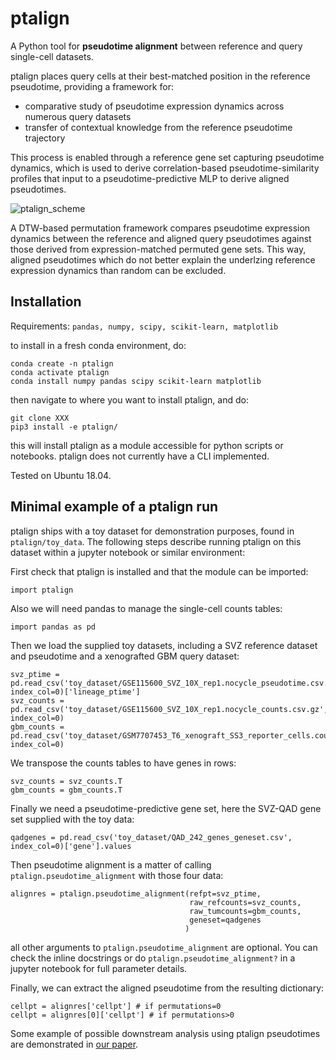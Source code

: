 # ptalign

A Python tool for **pseudotime alignment** between reference and query single-cell datasets. 

ptalign places query cells at their best-matched position in the reference pseudotime, providing a framework for:
- comparative study of pseudotime expression dynamics across numerous query datasets
- transfer of contextual knowledge from the reference pseudotime trajectory

This process is enabled through a reference gene set capturing pseudotime dynamics, which is used to derive correlation-based pseudotime-similarity profiles that input to a pseudotime-predictive MLP to derive aligned pseudotimes.

![ptalign_scheme](https://github.com/user-attachments/assets/a09b2acf-c30f-4d30-9e22-fc106b8ae882)

A DTW-based permutation framework compares pseudotime expression dynamics between the reference and aligned query pseudotimes against those derived from expression-matched permuted gene sets. This way, aligned pseudotimes which do not better explain the underlzing reference expression dynamics than random can be excluded.

## Installation

Requirements:
`pandas, numpy, scipy, scikit-learn, matplotlib`

to install in a fresh conda environment, do:
```
conda create -n ptalign
conda activate ptalign
conda install numpy pandas scipy scikit-learn matplotlib
```

then navigate to where you want to install ptalign, and do:
```
git clone XXX
pip3 install -e ptalign/
```

this will install ptalign as a module accessible for python scripts or notebooks. 
ptalign does not currently have a CLI implemented.

Tested on Ubuntu 18.04.

## Minimal example of a ptalign run

ptalign ships with a toy dataset for demonstration purposes, found in `ptalign/toy_data`.
The following steps describe running ptalign on this dataset within a jupyter notebook or similar environment:

First check that ptalign is installed and that the module can be imported:
```
import ptalign
```

Also we will need pandas to manage the single-cell counts tables:
```
import pandas as pd
```

Then we load the supplied toy datasets, including a SVZ reference dataset and pseudotime and a xenografted GBM query dataset:
```
svz_ptime = pd.read_csv('toy_dataset/GSE115600_SVZ_10X_rep1.nocycle_pseudotime.csv.gz', index_col=0)['lineage_ptime']
svz_counts = pd.read_csv('toy_dataset/GSE115600_SVZ_10X_rep1.nocycle_counts.csv.gz', index_col=0)
gbm_counts = pd.read_csv('toy_dataset/GSM7707453_T6_xenograft_SS3_reporter_cells.counts.csv.gz', index_col=0)
```

We transpose the counts tables to have genes in rows:
```
svz_counts = svz_counts.T
gbm_counts = gbm_counts.T
```
Finally we need a pseudotime-predictive gene set, here the SVZ-QAD gene set supplied with the toy data:
```
qadgenes = pd.read_csv('toy_dataset/QAD_242_genes_geneset.csv', index_col=0)['gene'].values
```

Then pseudotime alignment is a matter of calling `ptalign.pseudotime_alignment` with those four data:
```
alignres = ptalign.pseudotime_alignment(refpt=svz_ptime, 
                                        raw_refcounts=svz_counts, 
                                        raw_tumcounts=gbm_counts, 
                                        geneset=qadgenes
                                       )
```
all other arguments to `ptalign.pseudotime_alignment` are optional. You can check the inline docstrings or do `ptalign.pseudotime_alignment?` in a jupyter notebook for full parameter details.

Finally, we can extract the aligned pseudotime from the resulting dictionary:
```
cellpt = alignres['cellpt'] # if permutations=0
cellpt = alignres[0]['cellpt'] # if permutations>0
```

Some example of possible downstream analysis using ptalign pseudotimes are demonstrated in [our paper](https://XXX).

